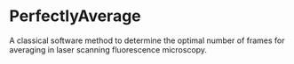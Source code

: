 # PerfectlyAverage
A classical software method to determine the optimal number of frames for averaging in laser scanning fluorescence microscopy.
